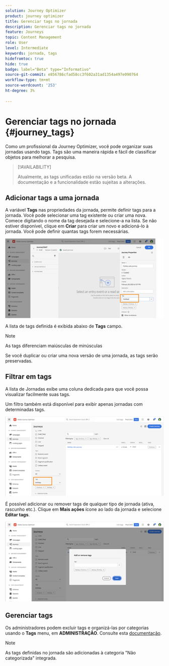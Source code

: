 ```yaml
---
solution: Journey Optimizer
product: journey optimizer
title: Gerenciar tags no jornada
description: Gerenciar tags no jornada
feature: Journeys
topic: Content Management
role: User
level: Intermediate
keywords: jornada, tags
hidefromtoc: true
hide: true
badge: label="Beta" type="Informativo"
source-git-commit: e856786cfad58cc3f602a31ad1354a497e090764
workflow-type: tm+mt
source-wordcount: '253'
ht-degree: 3%

---
```


# Gerenciar tags no jornada {#journey_tags}

Como um profissional da Journey Optimizer, você pode organizar suas jornadas usando tags. Tags são uma maneira rápida e fácil de classificar objetos para melhorar a pesquisa.

>[!AVAILABILITY]
>
> Atualmente, as tags unificadas estão na versão beta. A documentação e a funcionalidade estão sujeitas a alterações.

## Adicionar tags a uma jornada

A variável **Tags** nas propriedades da jornada, permite definir tags para a jornada. Você pode selecionar uma tag existente ou criar uma nova. Comece digitando o nome da tag desejada e selecione-a na lista. Se não estiver disponível, clique em **Criar** para criar um novo e adicioná-lo à jornada. Você pode definir quantas tags forem necessárias.

![](assets/tags1.png)

A lista de tags definida é exibida abaixo de **Tags** campo.

>[!NOTE]
>
> As tags diferenciam maiúsculas de minúsculas
> 
> Se você duplicar ou criar uma nova versão de uma jornada, as tags serão preservadas.

## Filtrar em tags

A lista de Jornadas exibe uma coluna dedicada para que você possa visualizar facilmente suas tags.

Um filtro também está disponível para exibir apenas jornadas com determinadas tags.

![](assets/tags2.png)

É possível adicionar ou remover tags de qualquer tipo de jornada (ativa, rascunho etc.). Clique em **Mais ações** ícone ao lado da jornada e selecione **Editar tags**.

![](assets/tags3.png)

## Gerenciar tags

Os administradores podem excluir tags e organizá-las por categorias usando o **Tags** menu, em **ADMINISTRAÇÃO**. Consulte esta [documentação](https://experienceleague.adobe.com/docs/experience-platform/administrative-tags/overview.html).

>[!NOTE]
>
> As tags definidas no jornada são adicionadas à categoria &quot;Não categorizada&quot; integrada.
